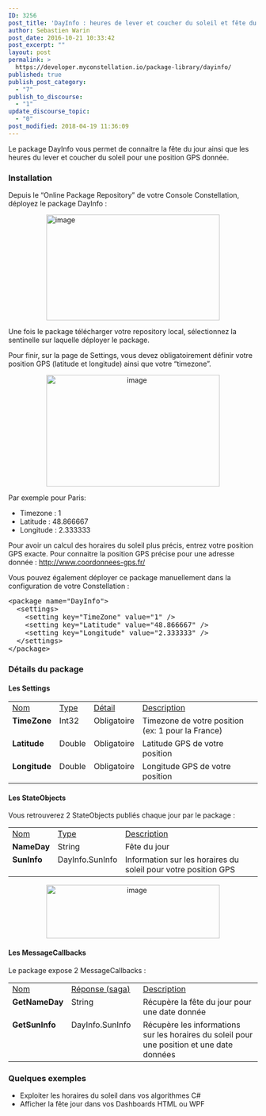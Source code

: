 ```yaml
---
ID: 3256
post_title: 'DayInfo : heures de lever et coucher du soleil et fête du jour'
author: Sebastien Warin
post_date: 2016-10-21 10:33:42
post_excerpt: ""
layout: post
permalink: >
  https://developer.myconstellation.io/package-library/dayinfo/
published: true
publish_post_category:
  - "7"
publish_to_discourse:
  - "1"
update_discourse_topic:
  - "0"
post_modified: 2018-04-19 11:36:09
---
```

Le package DayInfo vous permet de connaitre la fête du jour ainsi que les heures du lever et coucher du soleil pour une position GPS donnée.

<h3>Installation</h3>

Depuis le “Online Package Repository” de votre Console Constellation, déployez le package DayInfo :

<a href="https://developer.myconstellation.io/wp-content/uploads/2016/10/image-57.png"><img style="background-image: none; float: none; padding-top: 0px; padding-left: 0px; margin-left: auto; display: block; padding-right: 0px; margin-right: auto; border-width: 0px;" title="image" src="https://developer.myconstellation.io/wp-content/uploads/2016/10/image_thumb-54.png" alt="image" width="350" height="213" border="0" /></a>

Une fois le package télécharger votre repository local, sélectionnez la sentinelle sur laquelle déployer le package.

Pour finir, sur la page de Settings, vous devez obligatoirement définir votre position GPS (latitude et longitude) ainsi que votre “timezone”.

<p align="center"><a href="https://developer.myconstellation.io/wp-content/uploads/2016/10/image-58.png"><img style="background-image: none; padding-top: 0px; padding-left: 0px; display: inline; padding-right: 0px; border-width: 0px;" title="image" src="https://developer.myconstellation.io/wp-content/uploads/2016/10/image_thumb-55.png" alt="image" width="350" height="225" border="0" /></a></p>

Par exemple pour Paris:

<ul>
    <li>Timezone : 1</li>
    <li>Latitude : 48.866667</li>
    <li>Longitude : 2.333333</li>
</ul>

Pour avoir un calcul des horaires du soleil plus précis, entrez votre position GPS exacte. Pour connaitre la position GPS précise pour une adresse donnée : <a title="http://www.coordonnees-gps.fr/" href="http://www.coordonnees-gps.fr/">http://www.coordonnees-gps.fr/</a>

<p align="left">Vous pouvez également déployer ce package manuellement dans la configuration de votre Constellation :</p>

<pre class="lang:html5 decode:true">&lt;package name="DayInfo"&gt;
  &lt;settings&gt;
    &lt;setting key="TimeZone" value="1" /&gt;
    &lt;setting key="Latitude" value="48.866667" /&gt;
    &lt;setting key="Longitude" value="2.333333" /&gt;
  &lt;/settings&gt;
&lt;/package&gt;</pre>

<h3>Détails du package</h3>

<h4>Les Settings</h4>

<table border="0" width="100%" cellspacing="0" cellpadding="2">
<tbody>
<tr>
<td valign="top" width="10"><u>Nom</u></td>
<td valign="top" width="10"><u>Type</u></td>
<td valign="top" width="10"><u>Détail</u></td>
<td valign="top" width="456"><u>Description</u></td>
</tr>
<tr>
<td valign="top" width="10"><strong>TimeZone</strong></td>
<td valign="top" width="10">Int32</td>
<td valign="top" width="10">Obligatoire</td>
<td valign="top" width="456">Timezone de votre position (ex: 1 pour la France)</td>
</tr>
<tr>
<td valign="top" width="10"><strong>Latitude</strong></td>
<td valign="top" width="10">Double</td>
<td valign="top" width="10">Obligatoire</td>
<td valign="top" width="456">Latitude GPS de votre position</td>
</tr>
<tr>
<td valign="top" width="10"><strong>Longitude</strong></td>
<td valign="top" width="10">Double</td>
<td valign="top" width="10">Obligatoire</td>
<td valign="top" width="456">Longitude GPS de votre position</td>
</tr>
</tbody>
</table>

<h4>Les StateObjects</h4>

Vous retrouverez 2 StateObjects publiés chaque jour par le package :

<table border="0" width="100%" cellspacing="0" cellpadding="2">
<tbody>
<tr>
<td valign="top" width="10"><u>Nom</u></td>
<td valign="top" width="10"><u>Type</u></td>
<td valign="top" width="446"><u>Description</u></td>
</tr>
<tr>
<td valign="top" width="10"><strong>NameDay</strong></td>
<td valign="top" width="10">String</td>
<td valign="top" width="446">Fête du jour</td>
</tr>
<tr>
<td valign="top" width="10"><strong>SunInfo</strong></td>
<td valign="top" width="10">DayInfo.SunInfo</td>
<td valign="top" width="446">Information sur les horaires du soleil pour votre position GPS</td>
</tr>
</tbody>
</table>

<p align="center"><a href="https://developer.myconstellation.io/wp-content/uploads/2016/10/image-59.png"><img style="background-image: none; padding-top: 0px; padding-left: 0px; display: inline; padding-right: 0px; border-width: 0px;" title="image" src="https://developer.myconstellation.io/wp-content/uploads/2016/10/image_thumb-56.png" alt="image" width="350" height="108" border="0" /></a></p>

<h4 align="left">Les MessageCallbacks</h4>

Le package expose 2 MessageCallbacks :

<table border="0" width="100%" cellspacing="0" cellpadding="2">
<tbody>
<tr>
<td valign="top" width="10"><u>Nom</u></td>
<td valign="top" width="141"><u>Réponse (saga)</u></td>
<td valign="top" width="407"><u>Description</u></td>
</tr>
<tr>
<td valign="top" width="10"><strong>GetNameDay</strong></td>
<td valign="top" width="141">String</td>
<td valign="top" width="407">Récupère la fête du jour pour une date donnée</td>
</tr>
<tr>
<td valign="top" width="10"><strong>GetSunInfo</strong> <i></i></td>
<td valign="top" width="141">DayInfo.SunInfo</td>
<td valign="top" width="407">Récupère les informations sur les horaires du soleil pour une position et une date données</td>
</tr>
</tbody>
</table>

<h3 align="left">Quelques exemples</h3>

<ul>
    <li>Exploiter les horaires du soleil dans vos algorithmes C#</li>
    <li>Afficher la fête jour dans vos Dashboards HTML ou WPF</li>
</ul>